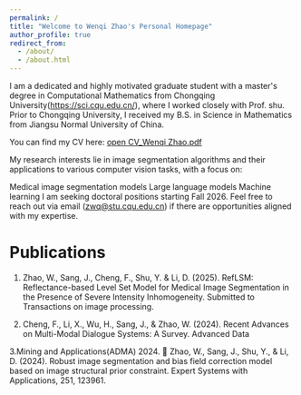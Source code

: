 ```yaml
---
permalink: /
title: "Welcome to Wenqi Zhao's Personal Homepage"
author_profile: true
redirect_from: 
  - /about/
  - /about.html
---
```


I am a dedicated and highly motivated graduate student with a master's degree in Computational Mathematics from Chongqing University(https://sci.cqu.edu.cn/), where I worked closely with Prof. shu. Prior to Chongqing University, I received my B.S. in Science in Mathematics from Jiangsu Normal University of China.

You can find my CV here: 
<a href="https://zwq1999212.github.io/assets/CV_Wenqi Zhao.pdf" target="_blank">open CV_Wenqi Zhao.pdf</a>

My research interests lie in image segmentation algorithms and their applications to various computer vision tasks, with a focus on:

Medical image segmentation models
Large language models
Machine learning
I am seeking doctoral positions starting Fall 2026. Feel free to reach out via email (zwq@stu.cqu.edu.cn) if there are opportunities aligned with my expertise.

Publications
======
1. Zhao, W., Sang, J., Cheng, F., Shu, Y. & Li, D. (2025). RefLSM: Reflectance-based Level Set Model for Medical Image Segmentation in the Presence of Severe Intensity Inhomogeneity. Submitted to Transactions on image processing.
   
3. Cheng, F., Li, X., Wu, H., Sang, J., & Zhao, W. (2024). Recent Advances on Multi-Modal Dialogue Systems: A Survey. Advanced Data
   
3.Mining and Applications(ADMA) 2024.  Zhao, W., Sang, J., Shu, Y., & Li, D. (2024). Robust image segmentation and bias field correction model based on image structural prior constraint. Expert Systems with Applications, 251, 123961.



